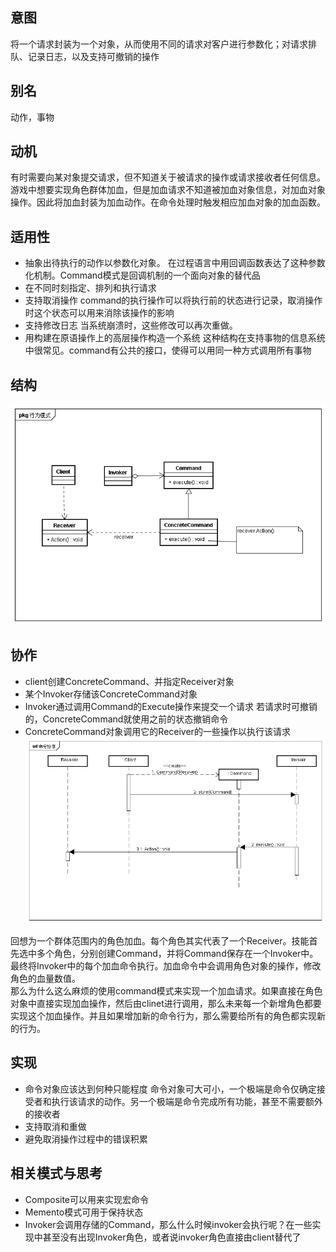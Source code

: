 ## 意图
将一个请求封装为一个对象，从而使用不同的请求对客户进行参数化；对请求排队、记录日志，以及支持可撤销的操作

## 别名
动作，事物

## 动机
有时需要向某对象提交请求，但不知道关于被请求的操作或请求接收者任何信息。<br/>
游戏中想要实现角色群体加血，但是加血请求不知道被加血对象信息，对加血对象操作。因此将加血封装为加血动作。在命令处理时触发相应加血对象的加血函数。

## 适用性
* 抽象出待执行的动作以参数化对象。
在过程语言中用回调函数表达了这种参数化机制。Command模式是回调机制的一个面向对象的替代品
* 在不同时刻指定、排列和执行请求
* 支持取消操作
command的执行操作可以将执行前的状态进行记录，取消操作时这个状态可以用来消除该操作的影响
* 支持修改日志
当系统崩溃时，这些修改可以再次重做。
* 用构建在原语操作上的高层操作构造一个系统
这种结构在支持事物的信息系统中很常见。command有公共的接口，使得可以用同一种方式调用所有事物

## 结构
![命令](uml/命令.png)

## 协作
* client创建ConcreteCommand、并指定Receiver对象
* 某个Invoker存储该ConcreteCommand对象
* Invoker通过调用Command的Execute操作来提交一个请求
若请求时可撤销的，ConcreteCommand就使用之前的状态撤销命令
* ConcreteCommand对象调用它的Receiver的一些操作以执行该请求
![命令协作](uml/命令协作.png)

回想为一个群体范围内的角色加血。每个角色其实代表了一个Receiver。技能首先选中多个角色，分别创建Command，并将Command保存在一个Invoker中。最终将Invoker中的每个加血命令执行。加血命令中会调用角色对象的操作，修改角色的血量数值。<br/>
那么为什么这么麻烦的使用command模式来实现一个加血请求。如果直接在角色对象中直接实现加血操作，然后由clinet进行调用，那么未来每一个新增角色都要实现这个加血操作。并且如果增加新的命令行为，那么需要给所有的角色都实现新的行为。

## 实现
* 命令对象应该达到何种只能程度
命令对象可大可小，一个极端是命令仅确定接受者和执行该请求的动作。另一个极端是命令完成所有功能，甚至不需要额外的接收者
* 支持取消和重做
* 避免取消操作过程中的错误积累

## 相关模式与思考
* Composite可以用来实现宏命令
* Memento模式可用于保持状态
* Invoker会调用存储的Command，那么什么时候invoker会执行呢？在一些实现中甚至没有出现Invoker角色，或者说invoker角色直接由client替代了

